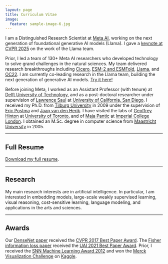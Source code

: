 ```yaml
---
layout: page
title: Curriculum Vitae
image:
  feature: sample-image-6.jpg
---
```



I am a Distinguished Research Scientist at [Meta AI](https://ai.facebook.com/), working on the next generation of foundational generative AI models (Llama). I gave a [keynote at CVPR 2025](https://www.youtube.com/watch?v=NWf9-ccdm-g) on the work of the Llama team.

Prior, I led a team of 130+ Meta AI researchers who developed technology to solve grand challenges in the natural sciences. My team delivered research breakthroughs including [Cicero](https://www.science.org/doi/10.1126/science.ade9097), [ESM-2 and ESMFold](https://www.science.org/doi/10.1126/science.ade2574), [Llama](https://arxiv.org/abs/2302.13971), and [OC22](https://arxiv.org/abs/2206.08917). I am currently co-leading research in the Llama team, building the next generation of generative AI models. [Try it here!](https://llama.meta.com/) 

Before joining Meta, I worked as an Assistant Professor (with tenure) at [Delft University of Technology](http://www.tudelft.nl), and as a post-doctoral researcher under supervision of [Lawrence Saul](http://cseweb.ucsd.edu/~saul/) at [University of California, San Diego](http://www.ucsd.edu). I received my Ph.D. from [Tilburg University](https://www.tilburguniversity.edu) in 2009 under the supervision of [Eric Postma](http://www.ericpostma.nl) and [Jaap van den Herik](http://www.law.leidenuniv.nl/org/metajuridica/elaw/medewerkers/jaapvandenherik.html). I have visited the labs of [Geoffrey Hinton](http://www.cs.toronto.edu/~hinton/) at [University of Toronto](http://www.utoronto.ca), and of [Maja Pantic](http://ibug.doc.ic.ac.uk/maja/) at [Imperial College London](http://www3.imperial.ac.uk). I obtained an M.Sc. degree in computer science from [Maastricht University](http://www.maastrichtuniversity.nl) in 2005. 

---

## Full Resume

<i class="fa fa-file-pdf-o"></i> [Download my full resume](resume.pdf).

---

## Research

My main research interests are in artificial intelligence. In particular, I am interested in embedding models, large-scale weakly supervised learning, visual reasoning, cost-sensitive learning, language modeling, and applications in the arts and sciences.

---

## Awards

<!--- My work on web-scale weakly supervised learning was featured in Meta CTO [Mike Schroepfer]()'s [keynote at F8 2018](https://developers.facebook.com/videos/f8-2018/f8-2018-day-2-keynote/) (at 14:27). The work also received extensive press coverage in, among others, [Wired](https://www.wired.com/story/your-instagram-dogs-and-cats-are-training-facebooks-ai/), [VentureBeat](https://venturebeat.com/2018/05/02/facebook-is-using-instagram-photos-and-hashtags-to-improve-its-computer-vision/), [The Verge](https://www.theverge.com/2018/5/2/17311808/facebook-instagram-ai-training-hashtag-images), and [ZDNet](https://www.zdnet.com/article/facebook-advances-computer-vision-using-hashtagged-pictures/).-->

Our [DenseNet paper](https://arxiv.org/pdf/1608.06993v2.pdf) received the [CVPR 2017 Best Paper Award](http://cvpr2017.thecvf.com/program/main_conference#cvpr2017_awards). The [Fisher information loss paper](https://arxiv.org/pdf/2102.11673.pdf) received the [UAI 2021 Best Paper Award](https://twitter.com/david_sontag/status/1420924101393321984). Prior, I received the [SNN Machine Learning Award 2012](http://www.mlplatform.nl) and won the [Merck Visualization Challenge](http://blog.kaggle.com/2012/11/02/t-distributed-stochastic-neighbor-embedding-wins-merck-viz-challenge/) on [Kaggle](http://www.kaggle.com).
